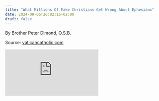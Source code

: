```yaml
---
title: "What Millions Of Fake Christians Get Wrong About Ephesians"
date: 2024-09-06T20:02:15+02:00
draft: false
---
```



By Brother Peter Dimond, O.S.B.

Source: [vaticancatholic.com](https://vaticancatholic.com/fake-christians-bible-ephesians/)

<iframe src="https://www.youtube.com/embed/ssyA82Khka0?rel=0" frameborder="0" allow="accelerometer; autoplay; clipboard-write; encrypted-media; gyroscope; picture-in-picture" allowfullscreen></iframe>
